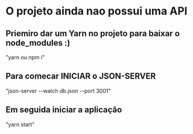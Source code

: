 # O projeto ainda nao possui uma API 

## Priemiro dar um Yarn no projeto para baixar o node_modules :)

"yarn ou npm i"

## Para comecar INICIAR o JSON-SERVER

"json-server --watch db.json --port 3001"

## Em seguida iniciar a aplicação

"yarn start"